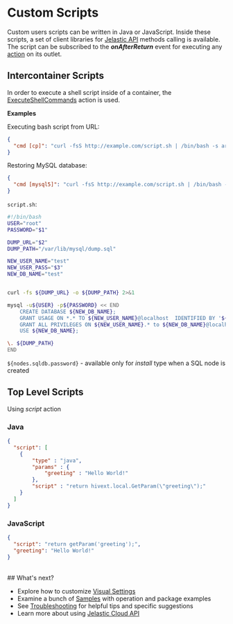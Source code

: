 # Custom Scripts

Custom users scripts can be written in Java or JavaScript. Inside these scripts, a set of client libraries for <a href="https://docs.jelastic.com/api/" target="_blank">Jelastic API</a> methods calling is available. 
The script can be subscribed to the <b>*onAfterReturn*</b> event for executing any <a href="http://docs.cloudscripting.com/reference/actions/" target="_blank">action</a> on its outlet.              


## Intercontainer Scripts
In order to execute a shell script inside of a container, the <a href="http://docs.cloudscripting.com/reference/actions/#cmd" target="_blank">ExecuteShellCommands</a> action is used.                

<b>Examples</b>

Executing bash script from URL:
``` json
{
  "cmd [cp]": "curl -fsS http://example.com/script.sh | /bin/bash -s arg1 arg2"
}
```

Restoring MySQL database:
``` json
{
  "cmd [mysql5]": "curl -fsS http://example.com/script.sh | /bin/bash -s '${nodes.sqldb.password}' 'http://example.com/dump.sql' '${user.appPassword}'"
}
```

`script.sh`:

```bash
#!/bin/bash
USER="root"
PASSWORD="$1"

DUMP_URL="$2"
DUMP_PATH="/var/lib/mysql/dump.sql"

NEW_USER_NAME="test"
NEW_USER_PASS="$3"
NEW_DB_NAME="test"


curl -fs ${DUMP_URL} -o ${DUMP_PATH} 2>&1

mysql -u${USER} -p${PASSWORD} << END 
    CREATE DATABASE ${NEW_DB_NAME};
    GRANT USAGE ON *.* TO ${NEW_USER_NAME}@localhost  IDENTIFIED BY '${NEW_USER_PASS}';
    GRANT ALL PRIVILEGES ON ${NEW_USER_NAME}.* to ${NEW_DB_NAME}@localhost;
    USE ${NEW_DB_NAME};

\. ${DUMP_PATH}
END
```

`${nodes.sqldb.password}` - available only for *install* type when a SQL node is created               

## Top Level Scripts  

Using *script* action

<h3>Java</h3>

``` json
{
  "script": [
    {
        "type" : "java",        
        "params" : {
            "greeting" : "Hello World!"
        },
        "script" : "return hivext.local.GetParam(\"greeting\");"
    }
  ]
}
```

<!--
**Example #1 Generate random password**
-->

<h3>JavaScript</h3>

``` json
{
  "script": "return getParam('greeting');",
  "greeting": "Hello World!"
}
```
<br>
## What's next?         

- Explore how to customize <a href="http://docs.cloudscripting.com/creating-templates/user-input-parameters/" target="_blank">Visual Settings</a>              
- Examine a bunch of <a href="http://docs.cloudscripting.com/samples/" target="_blank">Samples</a> with operation and package examples  
- See <a href="http://docs.cloudscripting.com/troubleshooting/" target="_blank">Troubleshooting</a> for helpful tips and specific suggestions       
- Learn more about using <a href="http://docs.jelastic.com/api/" target="_blank">Jelastic Cloud API</a>                                                     
